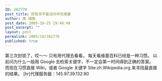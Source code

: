 ```yaml
---
ID: 262770
post_title: 好些天不能访问中文维基
author: 南 靖男
post_date: 2005-10-25 19:48:49
post_excerpt: ""
layout: post
permalink: 2005/10/262770
published: true
---
```

第三次封锁了，哎～～
只有用代理去看看。
每天看维基百科已经是一种习惯。
以前问为什么一般用 Google 去检索关键字，不一定会第一时间得到正确的答案。
而现在习惯直接 Wiki，或者 Google 关键字 Site:zh.Wikipedia.org 来寻找最直接的结果。
[hr]代理服务器：145.97.39.132:80